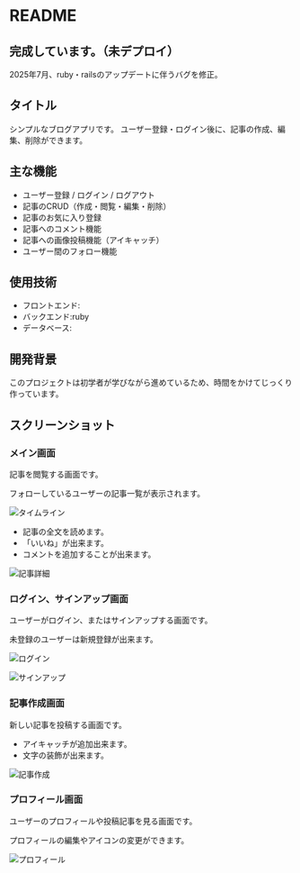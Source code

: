 # README

## 完成しています。（未デプロイ）
2025年7月、ruby・railsのアップデートに伴うバグを修正。

## タイトル
シンプルなブログアプリです。
ユーザー登録・ログイン後に、記事の作成、編集、削除ができます。

## 主な機能
- ユーザー登録 / ログイン / ログアウト
- 記事のCRUD（作成・閲覧・編集・削除）
- 記事のお気に入り登録
- 記事へのコメント機能
- 記事への画像投稿機能（アイキャッチ）
- ユーザー間のフォロー機能

## 使用技術
- フロントエンド:
- バックエンド:ruby
- データベース:

## 開発背景
このプロジェクトは初学者が学びながら進めているため、時間をかけてじっくり作っています。

## スクリーンショット

### メイン画面
記事を閲覧する画面です。

フォローしているユーザーの記事一覧が表示されます。

![タイムライン](./images/timeline.png)

- 記事の全文を読めます。
- 「いいね」が出来ます。
- コメントを追加することが出来ます。


![記事詳細](./images/show.png)



### ログイン、サインアップ画面

ユーザーがログイン、またはサインアップする画面です。

未登録のユーザーは新規登録が出来ます。

![ログイン](./images/login.png)

![サインアップ](./images/signup.png)

### 記事作成画面

新しい記事を投稿する画面です。

- アイキャッチが追加出来ます。
- 文字の装飾が出来ます。

![記事作成](./images/new.png)



### プロフィール画面
ユーザーのプロフィールや投稿記事を見る画面です。

プロフィールの編集やアイコンの変更ができます。

![プロフィール](./images/profile.png)

